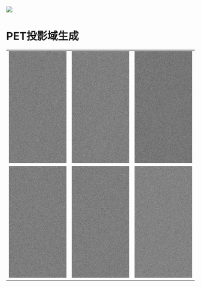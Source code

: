 # 
![](https://github.com/yqx7150/Raw_data_generation-/blob/main/images/high_resolution.png)
# PET投影域生成
<table>
  <tr>
    <td><img src="https://github.com/yqx7150/Raw_data_generation/blob/main/gifs/PET/gif%20(7).gif" alt="GIF 1" style="width:300px;height:300px;"></td>
    <td><img src="https://github.com/yqx7150/Raw_data_generation/blob/main/gifs/PET/gif%20(2).gif" alt="GIF 2" style="width:300px;height:300px;"></td>
    <td><img src="https://github.com/yqx7150/Raw_data_generation/blob/main/gifs/PET/gif%20(3).gif" alt="GIF 3" style="width:300px;height:300px;"></td>
  </tr>
  <tr>
    <td><img src="https://github.com/yqx7150/Raw_data_generation/blob/main/gifs/PET/gif%20(4).gif" alt="GIF 4" style="width:300px;height:300px;"></td>
    <td><img src="https://github.com/yqx7150/Raw_data_generation/blob/main/gifs/PET/gif%20(5).gif" alt="GIF 5" style="width:300px;height:300px;"></td>
    <td><img src="https://github.com/yqx7150/Raw_data_generation/blob/main/gifs/PET/gif%20(6).gif" alt="GIF 6" style="width:300px;height:300px;"></td>
  </tr>
</table>
